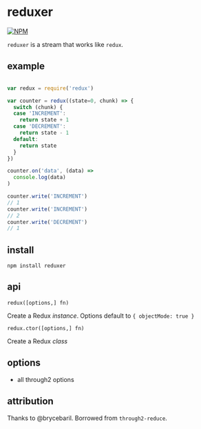 reduxer
===============

[![NPM](https://nodei.co/npm/reduxer.png)](https://nodei.co/npm/reduxer/)

`reduxer` is a stream that works like `redux`.

example
-------

```js

var redux = require('redux')

var counter = redux((state=0, chunk) => {
  switch (chunk) {
  case 'INCREMENT':
    return state + 1
  case 'DECREMENT':
    return state - 1
  default:
    return state
  }
})

counter.on('data', (data) => 
  console.log(data)
)

counter.write('INCREMENT')
// 1
counter.write('INCREMENT')
// 2
counter.write('DECREMENT')
// 1

```

install
-----

```
npm install reduxer
```

api
----

`redux([options,] fn)`

Create a Redux *instance*. Options default to `{ objectMode: true }`

`redux.ctor([options,] fn)`

Create a Redux *class*

options
-------

  * all through2 options

attribution
-------

Thanks to @brycebaril. Borrowed from `through2-reduce`.

